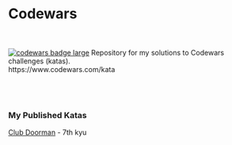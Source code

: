# Codewars
</br>
</br>
<a target="_blank" href="https://www.codewars.com/users/brudolce"><img src="https://www.codewars.com/users/brudolce/badges/large" alt="codewars badge large" /></a>
Repository for my solutions to Codewars challenges (katas).</br>
https://www.codewars.com/kata</br>
</br>
</br>
</br>

### My Published Katas
<a href="https://www.codewars.com/kata/5c563cb78dac1951c2d60f01"> Club Doorman</a> - 7th kyu
